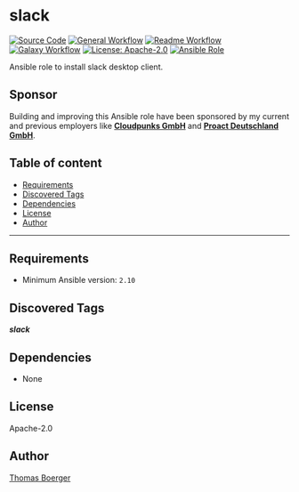 # slack

[![Source Code](https://img.shields.io/badge/github-source%20code-blue?logo=github&amp;logoColor=white)](https://github.com/rolehippie/slack)
[![General Workflow](https://github.com/rolehippie/slack/actions/workflows/general.yml/badge.svg)](https://github.com/rolehippie/slack/actions/workflows/general.yml)
[![Readme Workflow](https://github.com/rolehippie/slack/actions/workflows/docs.yml/badge.svg)](https://github.com/rolehippie/slack/actions/workflows/docs.yml)
[![Galaxy Workflow](https://github.com/rolehippie/slack/actions/workflows/galaxy.yml/badge.svg)](https://github.com/rolehippie/slack/actions/workflows/galaxy.yml)
[![License: Apache-2.0](https://img.shields.io/github/license/rolehippie/slack)](https://github.com/rolehippie/slack/blob/master/LICENSE)
[![Ansible Role](https://img.shields.io/badge/role-rolehippie.slack-blue)](https://galaxy.ansible.com/rolehippie/slack)

Ansible role to install slack desktop client.

## Sponsor

Building and improving this Ansible role have been sponsored by my current and previous employers like **[Cloudpunks GmbH](https://cloudpunks.de)** and **[Proact Deutschland GmbH](https://www.proact.eu)**.

## Table of content

- [Requirements](#requirements)
- [Discovered Tags](#discovered-tags)
- [Dependencies](#dependencies)
- [License](#license)
- [Author](#author)

---

## Requirements

- Minimum Ansible version: `2.10`


## Discovered Tags

**_slack_**


## Dependencies

- None

## License

Apache-2.0

## Author

[Thomas Boerger](https://github.com/tboerger)
